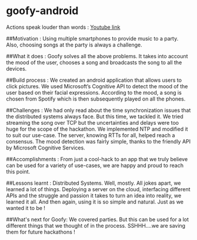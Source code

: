 # goofy-android

Actions speak louder than words : [Youtube link](https://youtube.com/watch?v=XLZkoxvBheI)

##Motivation : 
Using multiple smartphones to provide music to a party. Also, choosing songs at the party is always a challenge.

##What it does : 
Goofy solves all the above problems. It takes into account the mood of the user, chooses a song and broadcasts the song to all the devices.

##Build process : 
We created an android application that allows users to click pictures. We used Microsoft’s Cognitive API to detect the mood of the user based on their facial expressions. According to the mood, a song is chosen from Spotify which is then subsequently played on all the phones.

##Challenges : 
We had only read about the time synchronization issues that the distributed systems always face. But this time, we tackled it. We tried streaming the song over TCP but the uncertainties and delays were too huge for the scope of the hackathon. We implemented NTP and modified it to suit our use-case. The server, knowing RTTs for all, helped reach a consensus. The mood detection was fairly simple, thanks to the friendly API by Microsoft Cognitive Services.

##Accomplishments : 
From just a cool-hack to an app that we truly believe can be used for a variety of use-cases, we are happy and proud to reach this point.

##Lessons learnt : 
Distributed Systems. Well, mostly. All jokes apart, we learned a lot of things. Deploying a server on the cloud, interfacing different APIs and the struggle and passion it takes to turn an idea into reality, we learned it all. And then again, using it is so simple and natural. Just as we wanted it to be !

##What's next for Goofy:
We covered parties. But this can be used for a lot different things that we thought of in the process. SSHHH….we are saving them for future hackathons !

